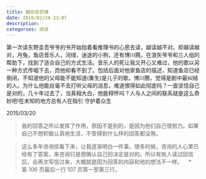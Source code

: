 ```yaml
---
title: 解忧杂货铺
date: 2016/02/24 23:07
description:
categories: 阅读
---
```


第一次读东野圭吾爷爷的书开始抱着看推理书的心思去读，越读越不对。却越读越对，月兔，鱼店音乐人，河绿，迷途的小狗，还有博川腾。在浪矢爷爷和三人组的帮助下，找到了适合自己的方式生活。音乐人的死让我又开心又难过，他的歌以另一种方式传唱下去，而他却看不到了。包括后面对他家鱼店的描述，知道鱼店已经倒闭，不知道他的父母能不能知道(重生)是儿子的歌。博川腾，觉得是剧中最纠结的人。为什么他能丝毫不去打听父母的消息，难道恨得如此彻底吗？一直坚信自己是对的，几十年过去了，当真相大白，他能释怀吗？人与人之间的联系就是这么奇妙吧!在未知的地方总有人在指引 守护着众生

2015/03/20

> 我的回答之所以发挥了作用，原因不是别的，是因为他们自己很努力。如果自己不想积极认真地生活，不管得到什么样的回答都没用。

> 这么多年咨询信看下来，让我逐渐明白一件事。很多时候，咨询的人心里已经有了答案，来咨询只是想确认自己的决定是对的。所以有些人读过回信后，会再次写信过来，大概就是因为回答的内容和他的想法不一样。
>    \*   第 106 页最后一行 107 页第一至第三行。

